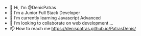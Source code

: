 - 👋 Hi, I’m @DenisPatras
- 👀 I’m a Junior Full Stack Developer
- 🌱 I’m currently learning Javascript Advanced
- 💞️ I’m looking to collaborate on web development ...
- 📫 How to reach me https://denispatras.github.io/PatrasDenis/

<!---
DenisPatras/DenisPatras is a ✨ special ✨ repository because its `README.md` (this file) appears on your GitHub profile.
You can click the Preview link to take a look at your changes.
--->
